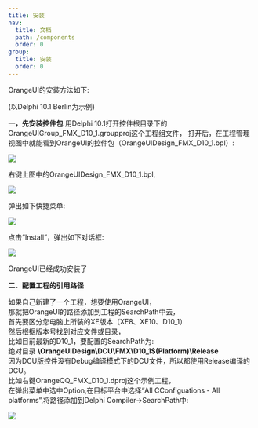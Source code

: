 ```yaml
---
title: 安装
nav:
  title: 文档
  path: /components
  order: 0
group:
  title: 安装
  order: 0
---
```


OrangeUI的安装方法如下:

(以Delphi 10.1 Berlin为示例)

__一，先安装控件包__
用Delphi 10.1打开控件根目录下的OrangeUIGroup_FMX_D10_1.groupproj这个工程组文件，
打开后，在工程管理视图中就能看到OrangeUI的控件包（OrangeUIDesign_FMX_D10_1.bpl）:

![](http://www.orangeui.cn/orangeuiblog/OrangeUI/install/image001.png)

右键上图中的OrangeUIDesign_FMX_D10_1.bpl,

![](http://www.orangeui.cn/orangeuiblog/OrangeUI/install/image003.png)

弹出如下快捷菜单:

![](http://www.orangeui.cn/orangeuiblog/OrangeUI/install/image005.png)

点击“Install”，弹出如下对话框:

![](http://www.orangeui.cn/orangeuiblog/OrangeUI/install/image007.png)

OrangeUI已经成功安装了
 
__二．配置工程的引用路径__

如果自己新建了一个工程，想要使用OrangeUI，  
那就把OrangeUI的路径添加到工程的SearchPath中去，  
首先要区分您电脑上所装的XE版本（XE8、XE10、D10_1）  
然后根据版本号找到对应文件或目录，  
比如目前最新的D10_1，要配置的SearchPath为:  
绝对目录 __\OrangeUIDesign\DCU\FMX\D10_1\$(Platform)\Release__  
因为DCU版控件没有Debug编译模式下的DCU文件，所以都使用Release编译的DCU。  
比如右键OrangeQQ_FMX_D10_1.dproj这个示例工程，  
在弹出菜单中选中Option,在目标平台中选择“All CConfiguations - All platforms”,将路径添加到Delphi Compiler->SearchPath中:

![](http://www.orangeui.cn/orangeuiblog/OrangeUI/install/image009.png)


